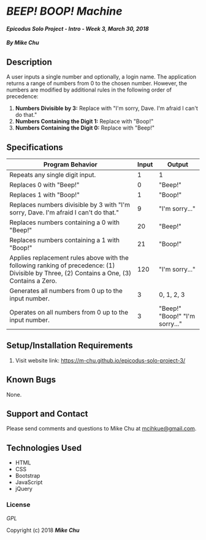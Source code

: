 # _BEEP! BOOP! Machine_

#### _Epicodus Solo Project - Intro - Week 3, March 30, 2018_

#### _By Mike Chu_

## Description

A user inputs a single number and optionally, a login name. The application returns a range of numbers from 0 to the chosen number. However, the numbers are modified by additional rules in the following order of precedence:

1. **Numbers Divisible by 3:** Replace with "I'm sorry, Dave. I'm afraid I can't do that."
2. **Numbers Containing the Digit 1:** Replace with "Boop!"
3. **Numbers Containing the Digit 0:** Replace with "Beep!"

## Specifications

|Program Behavior|Input |Output|
|----------------|------|------|
|Repeats any single digit input.|1|1|
|Replaces 0 with "Beep!"|0|"Beep!"|
|Replaces 1 with "Boop!"|1|"Boop!"|
|Replaces numbers divisible by 3 with "I'm sorry, Dave. I'm afraid I can't do that."|9|"I'm sorry..."|
|Replaces numbers containing a 0 with "Beep!"|20|"Beep!"|
|Replaces numbers containing a 1 with "Boop!"|21|"Boop!"|
|Applies replacement rules above with the following ranking of precedence: (1) Divisible by Three, (2) Contains a One, (3) Contains a Zero.|120|"I'm sorry..."|
|Generates all numbers from 0 up to the input number.|3|0, 1, 2, 3|
|Operates on all numbers from 0 up to the input number.|3|"Beep!" "Boop!" "I'm sorry..."|

## Setup/Installation Requirements

1. Visit website link: https://m-chu.github.io/epicodus-solo-project-3/

## Known Bugs

None.

## Support and Contact

Please send comments and questions to Mike Chu at mcihkue@gmail.com.

## Technologies Used

* HTML
* CSS
* Bootstrap
* JavaScript
* jQuery

### License

_GPL_

Copyright (c) 2018 **_Mike Chu_**
